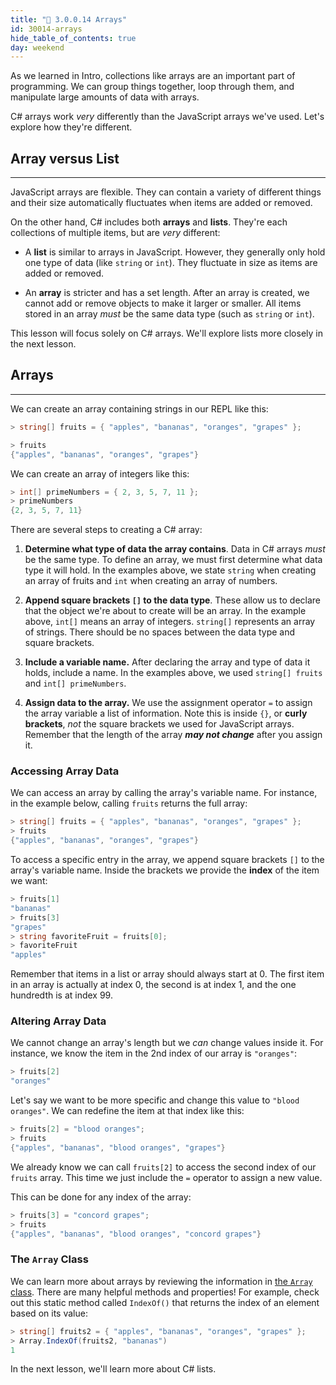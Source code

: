 ```yaml
---
title: "📓 3.0.0.14 Arrays"
id: 30014-arrays
hide_table_of_contents: true
day: weekend
---
```


As we learned in Intro, collections like arrays are an important part of programming. We can group things together, loop through them, and manipulate large amounts of data with arrays.

C# arrays work _very_ differently than the JavaScript arrays we've used. Let's explore how they're different.

## Array versus List
---

JavaScript arrays are flexible. They can contain a variety of different things and their size automatically fluctuates when items are added or removed.

On the other hand, C# includes both **arrays** and **lists**. They're each collections of multiple items, but are _very_ different:

* A **list** is similar to arrays in JavaScript. However, they generally only hold one type of data (like `string` or `int`). They fluctuate in size as items are added or removed.

* An **array** is stricter and has a set length. After an array is created, we cannot add or remove objects to make it larger or smaller. All items stored in an array _must_ be the same data type (such as `string` or `int`).

This lesson will focus solely on C# arrays. We'll explore lists more closely in the next lesson.

## Arrays
---

We can create an array containing strings in our REPL like this:

```csharp
> string[] fruits = { "apples", "bananas", "oranges", "grapes" };

> fruits
{"apples", "bananas", "oranges", "grapes"}
```

We can create an array of integers like this:

```csharp
> int[] primeNumbers = { 2, 3, 5, 7, 11 };
> primeNumbers
{2, 3, 5, 7, 11}
```

There are several steps to creating a C# array:

1. **Determine what type of data the array contains**. Data in C# arrays _must_ be the same type. To define an array, we must first determine what data type it will hold. In the examples above, we state `string` when creating an array of fruits and `int` when creating an array of numbers.

2. **Append square brackets `[]` to the data type**. These allow us to declare that the object we're about to create will be an array. In the example above, `int[]` means an array of integers. `string[]` represents an array of strings. There should be no spaces between the data type and square brackets.

1. **Include a variable name.**  After declaring the array and type of data it holds, include a name. In the examples above, we used `string[] fruits` and `int[] primeNumbers`.

2. **Assign data to the array.**  We use the assignment operator `=` to assign the array variable a list of information. Note this is inside `{}`, or **curly brackets**, _not_ the square brackets we used for JavaScript arrays. Remember that the length of the array _**may not change**_ after you assign it.

### Accessing Array Data

We can access an array by calling the array's variable name. For instance, in the example below, calling `fruits` returns the full array:

```csharp
> string[] fruits = { "apples", "bananas", "oranges", "grapes" };
> fruits
{"apples", "bananas", "oranges", "grapes"}
```

To access a specific entry in the array, we append square brackets `[]` to the array's variable name. Inside the brackets we provide the **index** of the item we want:

```csharp
> fruits[1]
"bananas"
> fruits[3]
"grapes"
> string favoriteFruit = fruits[0];
> favoriteFruit
"apples"
```

Remember that items in a list or array should always start at 0. The first item in an array is actually at index 0, the second is at index 1, and the one hundredth is at index 99.

### Altering Array Data

We cannot change an array's length but we _can_ change values inside it. For instance, we know the item in the 2nd index of our array is `"oranges"`:

```csharp
> fruits[2]
"oranges"
```

Let's say we want to be more specific and change this value to `"blood oranges"`. We can redefine the item at that index like this:

```csharp
> fruits[2] = "blood oranges";
> fruits
{"apples", "bananas", "blood oranges", "grapes"}
```

We already know we can call `fruits[2]` to access the second index of our `fruits` array. This time we just include the `=` operator to assign a new value.

This can be done for any index of the array:

```csharp
> fruits[3] = "concord grapes";
> fruits
{"apples", "bananas", "blood oranges", "concord grapes"}
```

### The `Array` Class

We can learn more about arrays by reviewing the information in [the `Array` class](https://learn.microsoft.com/en-us/dotnet/api/system.array?view=net-6.0). There are many helpful methods and properties! For example, check out this static method called `IndexOf()` that returns the index of an element based on its value:

```csharp
> string[] fruits2 = { "apples", "bananas", "oranges", "grapes" };
> Array.IndexOf(fruits2, "bananas")
1
```

In the next lesson, we'll learn more about C# lists.
